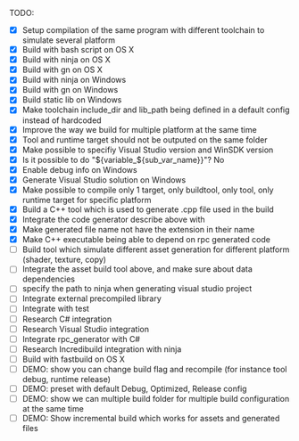 TODO:
- [x] Setup compilation of the same program with different toolchain to simulate several platform
- [x] Build with bash script on OS X
- [x] Build with ninja on OS X
- [x] Build with gn on OS X
- [x] Build with ninja on Windows
- [x] Build with gn on Windows
- [x] Build static lib on Windows
- [x] Make toolchain include_dir and lib_path being defined in a default config instead of hardcoded
- [x] Improve the way we build for multiple platform at the same time
- [x] Tool and runtime target should not be outputed on the same folder
- [x] Make possible to specifiy Visual Studio version and WinSDK version
- [x] Is it possible to do "${variable_${sub_var_name}}"? No
- [x] Enable debug info on Windows
- [x] Generate Visual Studio solution on Windows
- [x] Make possible to compile only 1 target, only buildtool, only tool, only runtime target for specific platform
- [x] Build a C++ tool which is used to generate .cpp file used in the build
- [x] Integrate the code generator describe above with
- [x] Make generated file name not have the extension in their name
- [x] Make C++ executable being able to depend on rpc generated code
- [ ] Build tool which simulate different asset generation for different platform (shader, texture, copy)
- [ ] Integrate the asset build tool above, and make sure about data dependencies
- [ ] specify the path to ninja when generating visual studio project
- [ ] Integrate external precompiled library
- [ ] Integrate with test
- [ ] Research C# integration
- [ ] Research Visual Studio integration
- [ ] Integrate rpc_generator with C#
- [ ] Research Incredibuild integration with ninja
- [ ] Build with fastbuild on OS X
- [ ] DEMO: show you can change build flag and recompile (for instance tool debug, runtime release)
- [ ] DEMO: preset with default Debug, Optimized, Release config
- [ ] DEMO: show we can multiple build folder for multiple build configuration at the same time
- [ ] DEMO: Show incremental build which works for assets and generated files